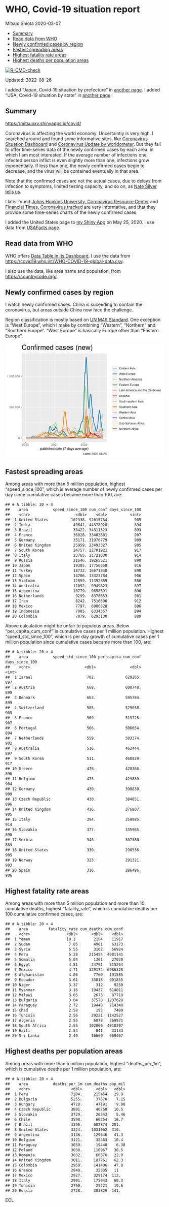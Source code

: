 WHO, Covid-19 situation report
================
Mitsuo Shiota
2020-03-07

-   <a href="#summary" id="toc-summary">Summary</a>
-   <a href="#read-data-from-who" id="toc-read-data-from-who">Read data from
    WHO</a>
-   <a href="#newly-confirmed-cases-by-region"
    id="toc-newly-confirmed-cases-by-region">Newly confirmed cases by
    region</a>
-   <a href="#fastest-spreading-areas"
    id="toc-fastest-spreading-areas">Fastest spreading areas</a>
-   <a href="#highest-fatality-rate-areas"
    id="toc-highest-fatality-rate-areas">Highest fatality rate areas</a>
-   <a href="#highest-deaths-per-population-areas"
    id="toc-highest-deaths-per-population-areas">Highest deaths per
    population areas</a>

<!-- badges: start -->

[![R-CMD-check](https://github.com/mitsuoxv/covid/actions/workflows/R-CMD-check.yaml/badge.svg)](https://github.com/mitsuoxv/covid/actions/workflows/R-CMD-check.yaml)
<!-- badges: end -->

Updated: 2022-08-26

I added “Japan, Covid-19 situation by prefecture” in [another
page](Japan.md). I added “USA, Covid-19 situation by state” in [another
page](USA.md).

## Summary

<https://mitsuoxv.shinyapps.io/covid/>

Coronavirus is affecting the world economy. Uncertaintiy is very high. I
searched around and found some informative sites, like [Coronavirus
Situation
Dashboard](https://who.maps.arcgis.com/apps/opsdashboard/index.html#/c88e37cfc43b4ed3baf977d77e4a0667)
and [Coronavirus Update by
worldometer](https://www.worldometers.info/coronavirus/). But they fail
to offer time-series data of the newly confirmed cases by each area, in
which I am most interested. If the average number of infections one
infected person inflict is even slightly more than one, infections grow
exponentially. If less than one, the newly confirmed cases begin to
decrease, and the virus will be contained eventually in that area.

Note that the confirmed cases are not the actual cases, due to delays
from infection to symptoms, limited testing capacity, and so on, as
[Nate Silver tells
us](https://fivethirtyeight.com/features/coronavirus-case-counts-are-meaningless/).

I later found [Johns Hopkins University, Coronavirus Resource
Center](https://coronavirus.jhu.edu/) and [Financial Times, Coronavirus
tracked](https://www.ft.com/content/a26fbf7e-48f8-11ea-aeb3-955839e06441)
are very informative, and that they provide some time-series charts of
the newly confirmed cases.

I added the United States page to [my Shiny
App](https://mitsuoxv.shinyapps.io/covid/) on May 25, 2020. I use data
from [USAFacts
page](https://usafacts.org/visualizations/coronavirus-covid-19-spread-map/).

## Read data from WHO

WHO offers [Data Table in its Dashboard](https://covid19.who.int/table).
I use the data from
<https://covid19.who.int/WHO-COVID-19-global-data.csv>.

I also use the data, like area name and population, from
<https://countrycode.org/>.

## Newly confirmed cases by region

I watch newly confirmed cases. China is suceeding to contain the
coronavirus, but areas outside China now face the challenge.

Region classification is mostly based on [UN M49
Standard](https://unstats.un.org/unsd/methodology/m49/). One exception
is “West Europe”, which I make by combining “Western”, “Northern” and
“Southern Europe”. “West Europe” is basically Europe other than “Eastern
Europe”.

![](README_files/figure-gfm/chart-1.png)<!-- -->

## Fastest spreading areas

Among areas with more than 5 million population, highest
“speed_since_100”, which is average number of newly confirmed cases per
day since cumulative cases became more than 100, are:

    ## # A tibble: 20 × 4
    ##    area           speed_since_100 cum_conf days_since_100
    ##    <chr>                    <dbl>    <dbl>          <int>
    ##  1 United States          102338. 92615784            905
    ##  2 India                   49641. 44378920            894
    ##  3 Brazil                  38422. 34311323            893
    ##  4 France                  36828. 33402681            907
    ##  5 Germany                 35171. 31970779            909
    ##  6 United Kingdom          25959. 23493327            905
    ##  7 South Korea             24757. 22701921            917
    ##  8 Italy                   23765. 21721630            914
    ##  9 Russia                  21646. 19265521            890
    ## 10 Japan                   19385. 17756658            916
    ## 11 Turkey                  18732. 16671848            890
    ## 12 Spain                   14706. 13323784            906
    ## 13 Vietnam                 12859. 11392859            886
    ## 14 Australia               11092.  9949823            897
    ## 15 Argentina               10779.  9658391            896
    ## 16 Netherlands              9299.  8378653            901
    ## 17 Iran                     8242.  7516596            912
    ## 18 Mexico                   7797.  6986328            896
    ## 19 Indonesia                7085.  6334357            894
    ## 20 Colombia                 7079.  6293130            889

Above calculation might be unfair to populous areas. Below
“per_capita_cum_conf” is cumulative cases per 1 million population.
Highest “speed_std_since_100”, which is per day growth of cumulative
cases per 1 million population since cumulative cases became more than
100, are:

    ## # A tibble: 20 × 4
    ##    area           speed_std_since_100 per_capita_cum_conf days_since_100
    ##    <chr>                        <dbl>               <dbl>          <int>
    ##  1 Israel                        702.             629265.            897
    ##  2 Austria                       668.             600748.            899
    ##  3 Denmark                       663.             595784.            899
    ##  4 Switzerland                   585.             529038.            905
    ##  5 France                        569.             515725.            907
    ##  6 Portugal                      566.             506054.            894
    ##  7 Netherlands                   559.             503374.            901
    ##  8 Australia                     516.             462444.            897
    ##  9 South Korea                   511.             468829.            917
    ## 10 Greece                        478.             428366.            896
    ## 11 Belgium                       475.             429839.            904
    ## 12 Germany                       430.             390830.            909
    ## 13 Czech Republic                430.             384851.            896
    ## 14 United Kingdom                416.             376807.            905
    ## 15 Italy                         394.             359985.            914
    ## 16 Slovakia                      377.             335965.            890
    ## 17 Serbia                        346.             307380.            889
    ## 18 United States                 330.             298536.            905
    ## 19 Norway                        323.             291321.            903
    ## 20 Spain                         316.             286496.            906

## Highest fatality rate areas

Among areas with more than 5 million population and more than 10
cumulative deaths, highest “fatality_rate”, which is cumulative deaths
per 100 cumulative confirmed cases, are:

    ## # A tibble: 20 × 4
    ##    area         fatality_rate cum_deaths cum_conf
    ##    <chr>                <dbl>      <dbl>    <dbl>
    ##  1 Yemen                18.1        2154    11917
    ##  2 Sudan                 7.85       4961    63173
    ##  3 Syria                 5.55       3162    56924
    ##  4 Peru                  5.28     215454  4081141
    ##  5 Somalia               5.04       1361    27020
    ##  6 Egypt                 4.81      24791   515264
    ##  7 Mexico                4.71     329174  6986328
    ##  8 Afghanistan           4.06       7769   191585
    ##  9 Ecuador               3.61      35818   991855
    ## 10 Niger                 3.37        312     9250
    ## 11 Myanmar               3.16      19437   614811
    ## 12 Malawi                3.05       2673    87718
    ## 13 Bulgaria              3.04      37570  1237628
    ## 14 Paraguay              2.72      19448   714340
    ## 15 Chad                  2.58        193     7489
    ## 16 Tunisia               2.56      29221  1142527
    ## 17 Algeria               2.55       6878   269971
    ## 18 South Africa          2.55     102066  4010207
    ## 19 Haiti                 2.54        841    33133
    ## 20 Sri Lanka             2.49      16669   669467

## Highest deaths per population areas

Among areas with more than 5 million population, highest
“deaths_per_1m”, which is cumulative deaths per 1 million population,
are:

    ## # A tibble: 20 × 4
    ##    area           deaths_per_1m cum_deaths pop_mil
    ##    <chr>                  <dbl>      <dbl>   <dbl>
    ##  1 Peru                   7204.     215454   29.9 
    ##  2 Bulgaria               5255.      37570    7.15
    ##  3 Hungary                4728.      47191    9.98
    ##  4 Czech Republic         3891.      40758   10.5 
    ##  5 Slovakia               3729.      20343    5.46
    ##  6 Chile                  3598.      60254   16.7 
    ##  7 Brazil                 3396.     682874  201.  
    ##  8 United States          3324.    1031062  310.  
    ##  9 Argentina              3136.     129646   41.3 
    ## 10 Belgium                3121.      32463   10.4 
    ## 11 Paraguay               3050.      19448    6.38
    ## 12 Poland                 3038.     116967   38.5 
    ## 13 Romania                3032.      66576   22.0 
    ## 14 United Kingdom         3011.     187761   62.3 
    ## 15 Colombia               2959.     141406   47.8 
    ## 16 Greece                 2940.      32335   11   
    ## 17 Mexico                 2927.     329174  112.  
    ## 18 Italy                  2901.     175043   60.3 
    ## 19 Tunisia                2760.      29221   10.6 
    ## 20 Russia                 2728.     383829  141.

EOL
